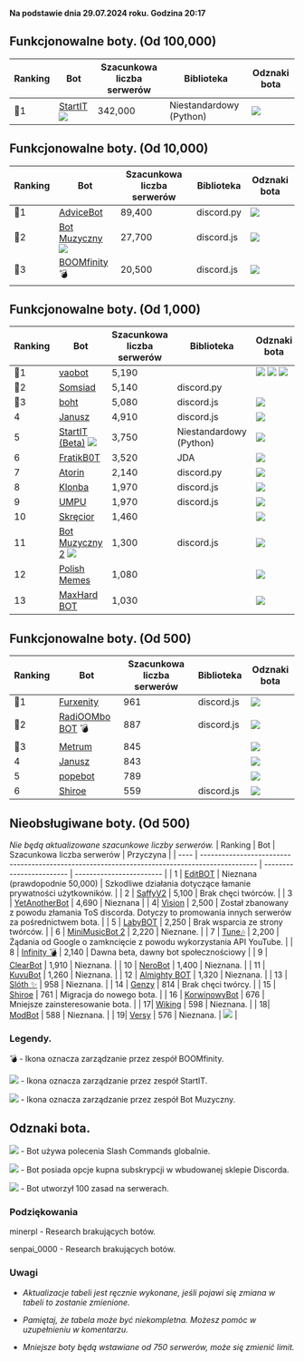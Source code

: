 **Na podstawie dnia 29.07.2024 roku. Godzina 20:17**

## Funkcjonowalne boty. (Od 100,000)

| Ranking | Bot                                                                                           | Szacunkowa liczba serwerów | Biblioteka | Odznaki bota |
| ---- | --------------------------------------------------------------------------------------------- | ------------------------ | ------------------------ | ------------------------ |
|    🥇1 | [StartIT](https://discord.com/oauth2/authorize?client_id=572906387382861835&permissions=8&scope=bot) ![](https://pawelek.ml/startit.ico)          |               342,000 | Niestandardowy (Python) |  ![](https://pawelek.ml/odznaki/supportscommands30x30_1.ico)

## Funkcjonowalne boty. (Od 10,000)
| Ranking | Bot                                                                                           | Szacunkowa liczba serwerów | Biblioteka | Odznaki bota |
| ---- | --------------------------------------------------------------------------------------------- | ------------------------ | ------------------------ | ------------------------ |
|    🥇1 | [AdviceBot](https://discord.com/oauth2/authorize?client_id=942110955502989373&permissions=8&scope=bot)        |               89,400 | discord.py | ![](https://pawelek.ml/odznaki/supportscommands30x30_1.ico) |
|    🥈2 | [Bot Muzyczny](https://discord.com/oauth2/authorize?client_id=840892428613320726&permissions=8&scope=bot) ![](https://pawelek.ml/Bot-Muzyczny.ico)        |               27,700 | discord.js | ![](https://pawelek.ml/odznaki/supportscommands30x30_1.ico) |
|    🥉3 | [BOOMfinity](https://discord.com/oauth2/authorize?client_id=450017151323996173&permissions=8&scope=bot) 💣        |               20,500 | discord.js | ![](https://pawelek.ml/odznaki/supportscommands30x30_1.ico) | 

## Funkcjonowalne boty. (Od 1,000)
| Ranking | Bot                                                                                           | Szacunkowa liczba serwerów | Biblioteka | Odznaki bota |
| ---- | --------------------------------------------------------------------------------------------- | ------------------------ | ------------------------ | ------------------------ |
|    🥇1 | [vaobot](https://discord.com/oauth2/authorize?client_id=582183202341388308&scope=bot)           |      5,190        |  | ![](https://pawelek.ml/odznaki/supportscommands30x30_1.ico) ![](https://pawelek.ml/odznaki/premiumbot30x30.ico) ![](https://pawelek.ml/odznaki/automod30x30.ico)  |
|    🥈2 | [Somsiad](https://discord.com/oauth2/authorize?client_id=473816281028493314&permissions=8&scope=bot)           |      5,140      | discord.py |  |
|    🥉3 | [boht](https://discord.com/oauth2/authorize?client_id=489377322042916885&permissions=8&scope=bot)        |               5,080 | discord.js | ![](https://pawelek.ml/odznaki/supportscommands30x30_1.ico) |
|    4 | [Janusz](https://discord.com/oauth2/authorize?client_id=699551628499615764&permissions=8&scope=bot)        |               4,910 | discord.js | ![](https://pawelek.ml/odznaki/supportscommands30x30_1.ico) |
|    5 | [StartIT (Beta)](https://discord.com/oauth2/authorize?client_id=690617660177907712&permissions=8&scope=bot) ![](https://pawelek.ml/startit.ico)        |               3,750 | Niestandardowy (Python) | ![](https://pawelek.ml/lmaosupportscommands.ico) |
|    6 | [FratikB0T](https://discord.com/oauth2/authorize?client_id=338359366891732993&permissions=8&scope=bot)        |               3,520 | JDA | ![](https://pawelek.ml/odznaki/supportscommands30x30_1.ico) |
|    7 | [Atorin](https://discord.com/oauth2/authorize?client_id=408959273956147200&permissions=8&scope=bot)        |               2,140 | discord.py | ![](https://pawelek.ml/odznaki/supportscommands30x30_1.ico) |
|    8| [Klonba](https://discord.com/oauth2/authorize?client_id=488809387910234145&permissions=8&scope=bot)        |               1,970 | discord.js | ![](https://pawelek.ml/odznaki/supportscommands30x30_1.ico) |
|    9| [UMPU](https://discord.com/oauth2/authorize?client_id=855900715720245289&permissions=8&scope=bot)       |               1,970 | discord.js | ![](https://pawelek.ml/odznaki/supportscommands30x30_1.ico) |
|    10| [Skręcior](https://discord.com/oauth2/authorize?client_id=939103800898224139&permissions=8&scope=bot)        |               1,460 |  | ![](https://pawelek.ml/odznaki/premiumbot30x30.ico) |
|    11 | [Bot Muzyczny 2](https://discord.com/oauth2/authorize?client_id=933385820889550878&permissions=8&scope=bot) ![](https://pawelek.ml/Bot-Muzyczny.ico)        |       1,300         | discord.js | ![](https://pawelek.ml/odznaki/supportscommands30x30_1.ico) |
|    12| [Polish Memes](https://discord.com/oauth2/authorize?client_id=829662885058707497&permissions=8&scope=bot)        |               1,080 |  | ![](https://pawelek.ml/odznaki/supportscommands30x30_1.ico)  |
|    13| [MaxHard BOT](https://discord.com/oauth2/authorize?client_id=684503427761569908&permissions=8&scope=bot)       |               1,030 |  | ![](https://pawelek.ml/odznaki/supportscommands30x30_1.ico) |

## Funkcjonowalne boty. (Od 500)
| Ranking | Bot                                                                                           | Szacunkowa liczba serwerów | Biblioteka | Odznaki bota |
| ---- | --------------------------------------------------------------------------------------------- | ------------------------ | ------------------------ | ------------------------ |
|    🥇1| [Furxenity](https://discord.com/oauth2/authorize?client_id=826778019179659314&permissions=8&scope=bot)       |               961 | discord.js | ![](https://pawelek.ml/odznaki/supportscommands30x30_1.ico) |
|    🥈2| [RadiOOMbo BOT](https://discord.com/oauth2/authorize?client_id=675416683481006159&permissions=8&scope=bot) 💣        |               887 | discord.js | ![](https://pawelek.ml/odznaki/supportscommands30x30_1.ico) |
|    🥉3| [Metrum](https://discord.com/oauth2/authorize?client_id=890577647980146688&permissions=8&scope=bot)        |               845 |  | ![](https://pawelek.ml/odznaki/supportscommands30x30_1.ico) |
|    4| [Janusz](https://discord.com/oauth2/authorize?client_id=421679109954076692&permissions=8&scope=bot)        |               843 |  | ![](https://pawelek.ml/odznaki/supportscommands30x30_1.ico) |
|    5| [popebot](https://discord.com/oauth2/authorize?client_id=997525532101050538&permissions=8&scope=bot)        |               789 |  | ![](https://pawelek.ml/odznaki/supportscommands30x30_1.ico) |
|    6| [Shiroe](https://discord.com/oauth2/authorize?client_id=782299960283627540&permissions=8&scope=bot)        |               559 | discord.js | ![](https://pawelek.ml/odznaki/supportscommands30x30_1.ico) |



## Nieobsługiwane boty. (Od 500)
*Nie będą aktualizowane szacunkowe liczby serwerów.*
| Ranking | Bot                                                                                           | Szacunkowa liczba serwerów | Przyczyna |
| ---- | --------------------------------------------------------------------------------------------- | ------------------------ | ------------------------ |
|    1 | [EditBOT](https://discord.com/oauth2/authorize?client_id=531953322899275797&scope=bot)           |               Nieznana (prawdopodnie 50,000) |       Szkodliwe działania dotyczące łamanie prywatności użytkowników.   |
|    2 | [SaffyV2](https://discord.com/oauth2/authorize?client_id=584011219103514635&scope=bot)           |      5,100        |       Brak chęci twórców.   |
|    3 | [YetAnotherBot](https://discord.com/oauth2/authorize?client_id=576468895461015552&permissions=8&scope=bot)        |               4,690 | Nieznana |
|    4| [Vision](https://discord.com/oauth2/authorize?client_id=987166863593189376&permissions=8&scope=bot)        |               2,500 | Został zbanowany z powodu złamania ToS discorda. Dotyczy to promowania innych serwerów za pośrednictwem bota. |
|    5 | [LabyBOT](https://discord.com/oauth2/authorize?client_id=546058545917984769&scope=bot)          |      2,250        |        Brak wsparcia ze strony twórców. |
|    6 | [MiniMusicBot 2](https://discord.com/oauth2/authorize?client_id=889609046334783548&scope=bot)          |      2,220        |        Nieznane. |
|    7 | [Tune🎶](https://discord.com/oauth2/authorize?client_id=821795249348411393&scope=bot)           |      2,200        |       Żądania od Google o zamkncięcie z powodu wykorzystania API YouTube.   |
|    8 | [Infinity 💣](https://discord.com/oauth2/authorize?client_id=545926934886875139&scope=bot)           |      2,140        |       Dawna beta, dawny bot społecznościowy  |
|    9 | [ClearBot](https://discord.com/oauth2/authorize?client_id=639882671014805514&scope=bot)           |      1,910        |       Nieznana.   |
|    10 | [NeroBot](https://discord.com/oauth2/authorize?client_id=715273322199515316&scope=bot)           |      1,400        |       Nieznana.   |
|    11 | [KuvuBot](https://discord.com/oauth2/authorize?client_id=205965155282976768&scope=bot)           |      1,260        |       Nieznana.   |
|    12 | [Almighty BOT](https://discord.com/oauth2/authorize?client_id=858410509454802944&scope=bot)           |      1,320        |       Nieznana.   |
|    13 | [Slóth ✨](https://discord.com/oauth2/authorize?client_id=800442243697213442&scope=bot)           |      958       |       Nieznana.   |
|    14 | [Genzy](https://discord.com/oauth2/authorize?client_id=954496821672153119&scope=bot)           |      814        |       Brak chęci twórcy.   |
|    15 | [Shiroe](https://discord.com/oauth2/authorize?client_id=778697286950715413&permissions=8&scope=bot)        |               761 | Migracja do nowego bota. |
|    16 | [KorwinowyBot](https://discord.com/oauth2/authorize?client_id=778641026776301608&permissions=8&scope=bot)        |               676 | Mniejsze zainsteresowanie bota. |
|    17| [Wiking](https://discord.com/oauth2/authorize?client_id=891750372635443291&permissions=8&scope=bot)        |               598 | Nieznana. |
|    18| [ModBot](https://discord.com/oauth2/authorize?client_id=890577647980146688&permissions=8&scope=bot)        |               588 | Nieznana. |
|    19| [Versy](https://discord.com/oauth2/authorize?client_id=777962341601247302&permissions=8&scope=bot)        |               576 | Nieznana. | ![](https://pawelek.ml/odznaki/supportscommands30x30_1.ico) |


### Legendy.
💣 - Ikona oznacza zarządzanie przez zespół BOOMfinity.

![](https://pawelek.ml/startit.ico) - Ikona oznacza zarządzanie przez zespół StartIT.

![](https://pawelek.ml/Bot-Muzyczny.ico) - Ikona oznacza zarządzanie przez zespół Bot Muzyczny.

## Odznaki bota.
![](https://pawelek.ml/odznaki/supportscommands30x30_1.ico) - Bot używa polecenia Slash Commands globalnie.

![](https://pawelek.ml/odznaki/premiumbot30x30.ico) - Bot posiada opcje kupna subskrypcji w wbudowanej sklepie Discorda.

![](https://pawelek.ml/odznaki/automod30x30.ico) - Bot utworzył 100 zasad na serwerach.

### Podziękowania
minerpl - Research brakujących botów.

senpai_0000 - Research brakujących botów.

### Uwagi
* *Aktualizacje tabeli jest ręcznie wykonane, jeśli pojawi się zmiana w tabeli to zostanie zmienione.*

* *Pamiętaj, że tabela może być niekompletna. Możesz pomóc w uzupełnieniu w komentarzu.*

* *Mniejsze boty będą wstawiane od 750 serwerów, może się zmienić limit.*

